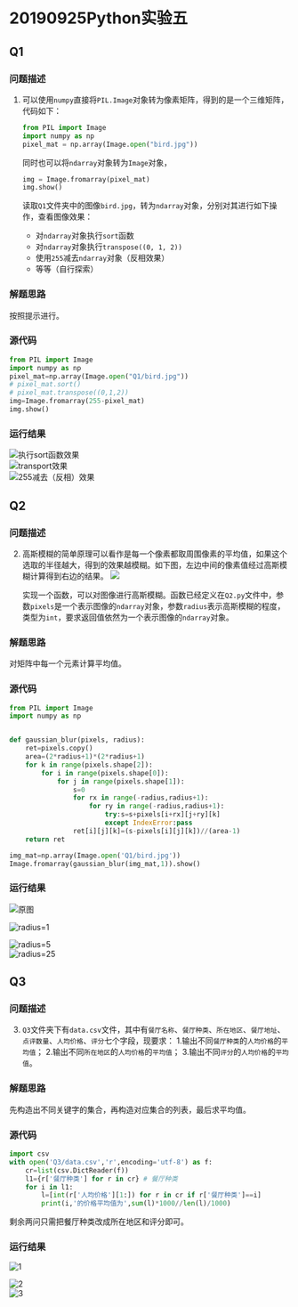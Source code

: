 # 20190925Python实验五
## Q1
### 问题描述

1. 可以使用`numpy`直接将`PIL.Image`对象转为像素矩阵，得到的是一个三维矩阵，代码如下：

   ```python
   from PIL import Image
   import numpy as np
   pixel_mat = np.array(Image.open("bird.jpg"))
   ```

   同时也可以将`ndarray`对象转为`Image`对象，

   ```python
   img = Image.fromarray(pixel_mat)
   img.show()
   ```

   读取`Q1`文件夹中的图像`bird.jpg`，转为`ndarray`对象，分别对其进行如下操作，查看图像效果：

   - 对`ndarray`对象执行`sort`函数
   - 对`ndarray`对象执行`transpose((0, 1, 2))`
   - 使用`255`减去`ndarray`对象（反相效果）
   - 等等（自行探索）

### 解题思路
按照提示进行。

### 源代码
```py
from PIL import Image
import numpy as np
pixel_mat=np.array(Image.open("Q1/bird.jpg"))
# pixel_mat.sort()
# pixel_mat.transpose((0,1,2))
img=Image.fromarray(255-pixel_mat)
img.show()
```

### 运行结果
![执行sort函数效果](_v_images/20190925111547584_21645.png)  
![transport效果](_v_images/20190925111902415_1336.png)  
![255减去（反相）效果](_v_images/20190925112027012_15006.png)  


## Q2
### 问题描述
2. 高斯模糊的简单原理可以看作是每一个像素都取周围像素的平均值，如果这个选取的半径越大，得到的效果越模糊。如下图，左边中间的像素值经过高斯模糊计算得到右边的结果。
![](_v_images/20190925112234954_24295.png)  


   实现一个函数，可以对图像进行高斯模糊。函数已经定义在`Q2.py`文件中，参数`pixels`是一个表示图像的`ndarray`对象，参数`radius`表示高斯模糊的程度，类型为`int`，要求返回值依然为一个表示图像的`ndarray`对象。

### 解题思路
对矩阵中每一个元素计算平均值。  

### 源代码
```py
from PIL import Image
import numpy as np


def gaussian_blur(pixels, radius):
	ret=pixels.copy()
	area=(2*radius+1)*(2*radius+1)
	for k in range(pixels.shape[2]):
		for i in range(pixels.shape[0]):
			for j in range(pixels.shape[1]):
				s=0
				for rx in range(-radius,radius+1):
					for ry in range(-radius,radius+1):
						try:s=s+pixels[i+rx][j+ry][k]
						except IndexError:pass
				ret[i][j][k]=(s-pixels[i][j][k])//(area-1)
	return ret

img_mat=np.array(Image.open('Q1/bird.jpg'))
Image.fromarray(gaussian_blur(img_mat,1)).show()
```
### 运行结果
![原图](_v_images/20190925114343636_6723.jpg)  

![radius=1](_v_images/20190925114036818_5258.png)  

![radius=5](_v_images/20190925114318501_31830.png)  
![radius=25](_v_images/20190925131158960_12858.png)  

## Q3
### 问题描述
3. `Q3`文件夹下有`data.csv`文件，其中有`餐厅名称`、`餐厅种类`、`所在地区`、`餐厅地址`、`点评数量`、`人均价格`、`评分`七个字段，现要求：
1.输出不同`餐厅种类`的`人均价格`的`平均值`；
2.输出不同`所在地区`的`人均价格`的`平均值`；
3.输出不同`评分`的`人均价格`的`平均值`。

### 解题思路
先构造出不同关键字的集合，再构造对应集合的列表，最后求平均值。  

### 源代码
```py
import csv
with open('Q3/data.csv','r',encoding='utf-8') as f:
	cr=list(csv.DictReader(f))
	l1={r['餐厅种类'] for r in cr} # 餐厅种类
	for i in l1:
		l=[int(r['人均价格'][1:]) for r in cr if r['餐厅种类']==i]
		print(i,'的价格平均值为',sum(l)*1000//len(l)/1000)
```
剩余两问只需把餐厅种类改成所在地区和评分即可。  

### 运行结果
![1](_v_images/20190925163637343_11.png)  


![2](_v_images/20190925163847919_21670.png)  
![3](_v_images/20190925163944908_24349.png)  
